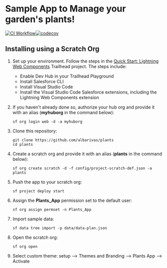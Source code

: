 # Sample App to Manage your garden's plants!

[![CI Workflow](https://github.com/albarivas/plants/workflows/CI/badge.svg)](https://github.com/albarivas/plants/actions?query=workflow%3ACI)[![codecov](https://codecov.io/gh/albarivas/plants/branch/master/graph/badge.svg)](https://codecov.io/gh/albarivas/plants)

## Installing using a Scratch Org

1. Set up your environment. Follow the steps in the [Quick Start: Lightning Web Components](https://trailhead.salesforce.com/content/learn/projects/quick-start-lightning-web-components/) Trailhead project. The steps include:

   - Enable Dev Hub in your Trailhead Playground
   - Install Salesforce CLI
   - Install Visual Studio Code
   - Install the Visual Studio Code Salesforce extensions, including the Lightning Web Components extension

1. If you haven't already done so, authorize your hub org and provide it with an alias (**myhuborg** in the command below):

   ```
   sf org login web -d -a myhuborg
   ```

1. Clone this repository:

   ```
   git clone https://github.com/albarivas/plants
   cd plants
   ```

1. Create a scratch org and provide it with an alias (**plants** in the command below):

   ```
   sf org create scratch -d -f config/project-scratch-def.json -a plants
   ```

1. Push the app to your scratch org:

   ```
   sf project deploy start

   ```

1. Assign the **Plants_App** permission set to the default user:

   ```
   sf org assign permset -n Plants_App
   ```

1. Import sample data:

   ```
   sf data tree import -p data/data-plan.json
   ```

1. Open the scratch org:

   ```
   sf org open
   ```

1. Select custom theme: setup --> Themes and Branding --> Plants App --> Activate
